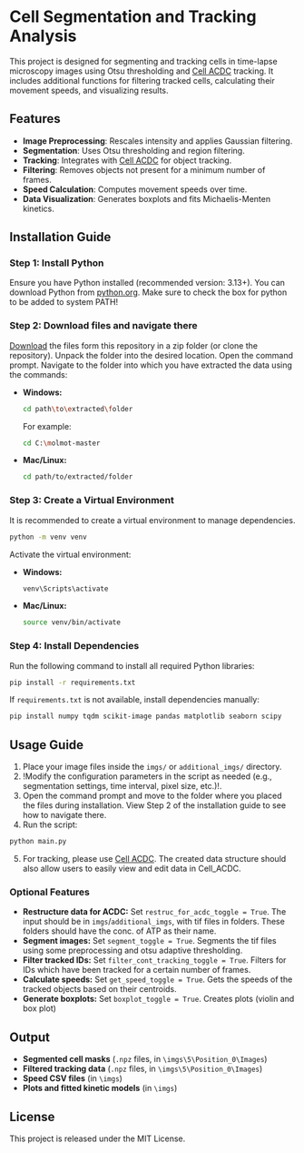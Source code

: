 # Cell Segmentation and Tracking Analysis

This project is designed for segmenting and tracking cells in time-lapse microscopy images using Otsu thresholding and [Cell ACDC](https://github.com/SchmollerLab/Cell_ACDC) tracking. It includes additional functions for filtering tracked cells, calculating their movement speeds, and visualizing results.

## Features
- **Image Preprocessing**: Rescales intensity and applies Gaussian filtering.
- **Segmentation**: Uses Otsu thresholding and region filtering.
- **Tracking**: Integrates with [Cell ACDC](https://github.com/SchmollerLab/Cell_ACDC) for object tracking.
- **Filtering**: Removes objects not present for a minimum number of frames.
- **Speed Calculation**: Computes movement speeds over time.
- **Data Visualization**: Generates boxplots and fits Michaelis-Menten kinetics.

## Installation Guide

### Step 1: Install Python
Ensure you have Python installed (recommended version: 3.13+). You can download Python from [python.org](https://www.python.org/downloads/). Make sure to check the box for python to be added to system PATH!

### Step 2: Download files and navigate there
[Download](https://github.com/Teranis/molmot/archive/refs/heads/master.zip) the files form this repository in a zip folder (or clone the repository). Unpack the folder into the desired location. Open the command prompt. Navigate to the folder into which you have extracted the data using the commands:

- **Windows:**
  ```sh
  cd path\to\extracted\folder
  ```
  For example:
    ```sh
  cd C:\molmot-master
  ```
- **Mac/Linux:**
  ```sh
  cd path/to/extracted/folder
  ```

### Step 3: Create a Virtual Environment
It is recommended to create a virtual environment to manage dependencies.

```sh
python -m venv venv
```

Activate the virtual environment:
- **Windows:**
  ```sh
  venv\Scripts\activate
  ```
- **Mac/Linux:**
  ```sh
  source venv/bin/activate
  ```

### Step 4: Install Dependencies

Run the following command to install all required Python libraries:

```sh
pip install -r requirements.txt
```

If `requirements.txt` is not available, install dependencies manually:

```sh
pip install numpy tqdm scikit-image pandas matplotlib seaborn scipy
```

## Usage Guide

1. Place your image files inside the `imgs/` or `additional_imgs/` directory.
2. !Modify the configuration parameters in the script as needed (e.g., segmentation settings, time interval, pixel size, etc.)!.
3. Open the command prompt and move to the folder where you placed the files during installation. View Step 2 of the installation guide to see how to navigate there.
4. Run the script:

```sh
python main.py
```
5. For tracking, please use [Cell ACDC](https://github.com/SchmollerLab/Cell_ACDC). The created data structure should also allow users to easily view and edit data in Cell_ACDC.

### Optional Features
- **Restructure data for ACDC:** Set `restruc_for_acdc_toggle = True`. The input should be in `imgs`/`additional_imgs`, with tif files in folders. These folders should have the conc. of ATP as their name.
- **Segment images:** Set `segment_toggle = True`. Segments the tif files using some preprocessing and otsu adaptive thresholding.
- **Filter tracked IDs:** Set `filter_cont_tracking_toggle = True`. Filters for IDs which have been tracked for a certain number of frames.
- **Calculate speeds:** Set `get_speed_toggle = True`. Gets the speeds of the tracked objects based on their centroids.
- **Generate boxplots:** Set `boxplot_toggle = True`. Creates plots (violin and box plot)

## Output
- **Segmented cell masks** (`.npz` files, in `\imgs\5\Position_0\Images`)
- **Filtered tracking data** (`.npz` files, in `\imgs\5\Position_0\Images`)
- **Speed CSV files** (in `\imgs`)
- **Plots and fitted kinetic models** (in `\imgs`)

## License
This project is released under the MIT License.
